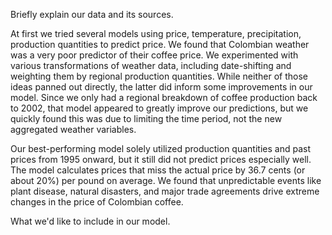 Briefly explain our data and its sources. 

At first we tried several models using price, temperature, precipitation, production quantities to predict price. We found that Colombian weather was a very poor predictor of their coffee price. We experimented with various transformations of weather data, including date-shifting and weighting them by regional production quantities. While neither of those ideas panned out directly, the latter did inform some improvements in our model. Since we only had a regional breakdown of coffee production back to 2002, that model appeared to greatly improve our predictions, but we quickly found this was due to limiting the time period, not the new aggregated weather variables.

Our best-performing model solely utilized production quantities and past prices from 1995 onward, but it still did not predict prices especially well. The model calculates prices that miss the actual price by 36.7 cents (or about 20%) per pound on average. We found that unpredictable events like plant disease, natural disasters, and major trade agreements drive extreme changes in the price of Colombian coffee.

What we'd like to include in our model.